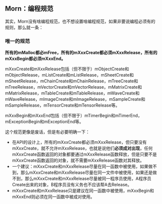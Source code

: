 ## Morn：编程规范

其实，Morn没有啥编程规范，也不想设置啥编程规范，如果非要说编程必须有的规则，那么就一条：



### 唯一的规范

**所有的mMalloc都必mFree，所有的mXxxCreate都必须mXxxRelease，所有的mXxxBegin都必须mXxxEnd。**

mXxxCreate和mXxxRelease包括（但不限于）mObjectCreate和mObjectRelease，mListCreate和mListRelease，mSheetCreate和mSheetRelease，mChainCreate和mChainRelease，mTreeCreate和mTreeRelease，mVectorCreate和mVectorRelease，mMatrixCreate和mMatrixRelease，mTableCreate和mTableRelease，mWaveCreate和mWaveRelease，mImageCreate和mImageRelease，mSampleCreate和mSampleRelease，mTensorCreate和mTensorRelease等。

mXxxBegin和mXxxEnd包括（但不限于）mTimerBegin和mTimerEnd，mExceptionBegin和mExceptionEnd等。

这个规范更像是废话，但是有必要明确一下：

* 在API的设计上，所有的mXxxCreate都必须mXxxRelease，但只要没有mXxxCreate，就不允许mXxxRelease，也就是说他们**必须成对出现**，任何mXxxCreate函数返回的对象都要通过mXxxRelease函数释放，但是只要不是mXxxCreate函数返回的对象，就不需要mXxxRelease函数对其释放。
* 一个建议：mXxxCreate和mXxxRelease尽量在同一函数中被使用，如果做不到，那么mXxxCreate和mXxxRelease尽量在同一文件中被使用，如果还是做不到，那么mXxxCreate和mXxxRelease尽量被同一程序员使用，A程序员Create出来的对象，B程序员没有义务也不应该帮A去Release。
* mXxxCreate和mXxxRelease只是建议在同一函数中被使用，mXxxBegin和mXxxEnd则必须在同一函数中被成对使用。